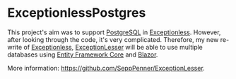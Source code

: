 ExceptionlessPostgres
====================================

This project's aim was to support [PostgreSQL](https://www.postgresql.org/) in
[Exceptionless](https://github.com/exceptionless/Exceptionless). However, after looking through the code,
it's very complicated.
Therefore, my new re-write of [Exceptionless](https://github.com/exceptionless/Exceptionless),
[ExceptionLesser](https://github.com/SeppPenner/ExceptionLesser) will be able to use multiple databases using
[Entity Framework Core](https://docs.microsoft.com/en-us/ef/core/) and [Blazor](https://github.com/aspnet/Blazor).

More information: https://github.com/SeppPenner/ExceptionLesser.
